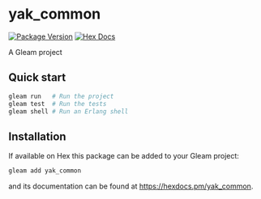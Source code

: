 # yak_common

[![Package Version](https://img.shields.io/hexpm/v/yak_common)](https://hex.pm/packages/yak_common)
[![Hex Docs](https://img.shields.io/badge/hex-docs-ffaff3)](https://hexdocs.pm/yak_common/)

A Gleam project

## Quick start

```sh
gleam run   # Run the project
gleam test  # Run the tests
gleam shell # Run an Erlang shell
```

## Installation

If available on Hex this package can be added to your Gleam project:

```sh
gleam add yak_common
```

and its documentation can be found at <https://hexdocs.pm/yak_common>.

